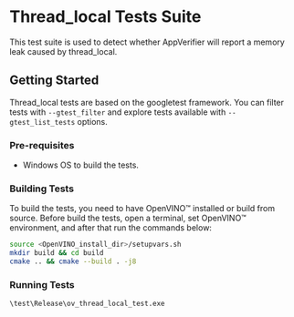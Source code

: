 # Thread_local Tests Suite

This test suite is used to detect whether AppVerifier will report a memory leak caused by thread_local.

## Getting Started

Thread_local tests are based on the googletest framework. You can filter tests with
`--gtest_filter` and explore tests available with `--gtest_list_tests` options.

### Pre-requisites

- Windows OS to build the tests.

### Building Tests

To build the tests, you need to have OpenVINO™ installed or build from source.
Before build the tests, open a terminal, set OpenVINO™ environment, and after that
run the commands below:
``` bash
source <OpenVINO_install_dir>/setupvars.sh
mkdir build && cd build
cmake .. && cmake --build . -j8
```

### Running Tests

``` bash
\test\Release\ov_thread_local_test.exe
```
